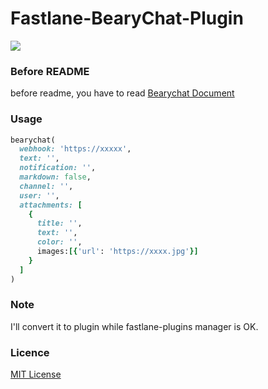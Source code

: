 # Fastlane-BearyChat-Plugin

![](https://img.shields.io/badge/_status_-_wait--for--fastlane--plugins--manager_-brightgreen.svg)

### Before README
before readme, you have to read [Bearychat Document](https://bearychat.com/integrations/incoming)

### Usage
```ruby
bearychat(
  webhook: 'https://xxxxx',
  text: '',
  notification: '',
  markdown: false,
  channel: '',
  user: '',
  attachments: [
    {
      title: '',
      text: '',
      color: '',
      images:[{'url': 'https://xxxx.jpg'}]
    }
  ]
)
```

### Note
I'll convert it to plugin while fastlane-plugins manager is OK.

### Licence
[MIT License](LICENSE)
